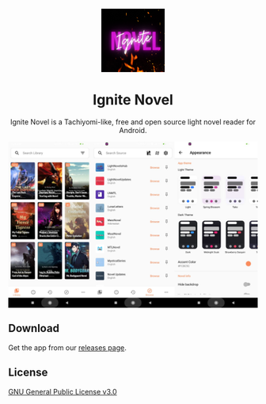 <p align="center">
  <img src="./.github/readme-images/icon_alt.png" align="center" width="128" />
<p>
  
<h1 align="center">
  Ignite Novel
</h1>
<p align="center">
  Ignite Novel is a Tachiyomi-like, free and open source light novel reader for Android.
</p>

<p align="center">
  <img src="./.github/readme-images/screenshots.png" align="center" />
</p>

## Download
Get the app from our [releases page](https://github.com/pushpender-singh-ap/ignitenovel-release/releases).

## License
[GNU General Public License v3.0 ](https://github.com/pushpender-singh-ap/ignitenovel-release/blob/master/LICENCE)

